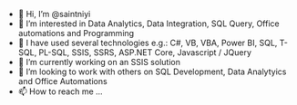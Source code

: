 - 👋 Hi, I’m @saintniyi
- 👀 I’m interested in Data Analytics, Data Integration, SQL Query, Office automations and Programming
- 🌴 I have used several technologies e.g.: C#, VB, VBA, Power BI, SQL, T-SQL, PL-SQL, SSIS, SSRS, ASP.NET Core, Javascript / JQuery
- 🌱 I’m currently working on an SSIS solution
- 💞️ I’m looking to work with others on SQL Development, Data Analytyics and Office Automations
- 📫 How to reach me ...

<!---
saintniyi/saintniyi is a ✨ special ✨ repository because its `README.md` (this file) appears on your GitHub profile.
You can click the Preview link to take a look at your changes.
--->
